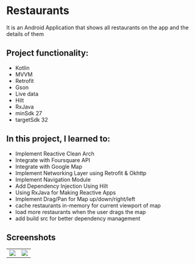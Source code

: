 # Restaurants

It is an Android Application that shows all restaurants on the app and the details of them 

## Project functionality:
  * Kotlin
  * MVVM
  * Retrofit
  * Gson
  * Live data
  * Hilt
  * RxJava
  * minSdk 27
  * targetSdk 32
## In this project, I learned to:
  * Implement Reactive Clean Arch
  * Integrate with Foursquare API
  * Integrate with Google Map
  * Implement Networking Layer using Retrofit & Okhttp
  * Implement Navigation Module
  * Add Dependency Injection Using Hilt
  * Using RxJava for Making Reactive Apps
  * Implement Drag/Pan for Map up/down/right/left
  * cache restaurants in-memory for current viewport of map
  * load more restaurants when the user drags the map
  * add build src for better dependency management
  <h2> Screenshots </h2>  
<table>
  <tr>
    <td>
       <img src= "https://user-images.githubusercontent.com/53404081/189506194-9cd82b99-aba5-467e-be10-edc77e345dc9.png"> </img>
    </td>
   <td>
    <img src= "https://user-images.githubusercontent.com/53404081/189506201-e0b6cf85-0329-4c07-b3ea-6c479ba2bf5d.png" > </img>
   </td>
  </tr>
 </table>

